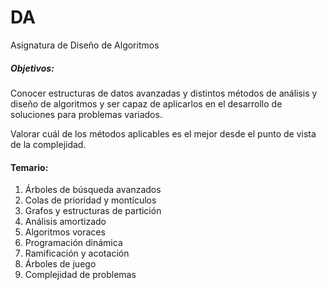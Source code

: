 # DA
 Asignatura de Diseño de Algoritmos

##### Objetivos:
Conocer estructuras de datos avanzadas y distintos métodos
de análisis y diseño de algoritmos y ser capaz de aplicarlos en
el desarrollo de soluciones para problemas variados.

Valorar cuál de los métodos aplicables es el mejor desde el
punto de vista de la complejidad.

#### Temario:
1. Árboles de búsqueda avanzados
2. Colas de prioridad y montículos
3. Grafos y estructuras de partición
4. Análisis amortizado
5. Algoritmos voraces
6. Programación dinámica
7. Ramificación y acotación
8. Árboles de juego
9. Complejidad de problemas
